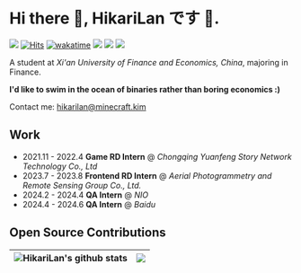 # Hi there 👋, **HikariLan です 🥰.**

<a title="github" target="_blank" href="https://github.com/shaokeyibb"><img src="https://img.shields.io/badge/dynamic/json?label=GitHub&suffix=%20followers&query=%24.data.totalSubs&url=https%3A%2F%2Fapi.spencerwoo.com%2Fsubstats%2F%3Fsource%3Dgithub%26queryKey%3Dshaokeyibb&labelColor=282c34&color=353940&logo=github&longCache=true" ></a>
<a href="https://hits.sh/github.com/shaokeyibb/"><img alt="Hits" src="https://hits.sh/github.com/shaokeyibb.svg"/></a> 
[![wakatime](https://wakatime.com/badge/user/5a5de914-78eb-4113-a3d6-19a2ee2146a1.svg)](https://wakatime.com/@5a5de914-78eb-4113-a3d6-19a2ee2146a1)
[<img src="https://img.shields.io/badge/HikariLan's%20Homepage-purple"/>](https://www.minecraft.kim)
[<img src="https://img.shields.io/badge/HikariLan's%20Blog-purple"/>](https://my.minecraft.kim)
[<img src="https://img.shields.io/badge/HikariLan's%20Resume-purple"/>](https://cv.minecraft.kim)

A student at *Xi'an University of Finance and Economics, China*, majoring in Finance. 

**I'd like to swim in the ocean of binaries rather than boring economics :)** 

Contact me: <a href=＂mailto:hikarilan@minecraft.kim＂>hikarilan@minecraft.kim</a>

## Work
- 2021.11 - 2022.4 **Game RD Intern** @ *Chongqing Yuanfeng Story Network Technology Co., Ltd*
- 2023.7 - 2023.8 **Frontend RD Intern** @ *Aerial Photogrammetry and Remote Sensing Group Co., Ltd.*
- 2024.2 - 2024.4 **QA Intern** @ *NIO*
- 2024.4 - 2024.6 **QA Intern** @ *Baidu*

## Open Source Contributions

|<img align="center" src="https://github-readme-stats.vercel.app/api?username=shaokeyibb&count_private=true&show_icons=true&include_all_commits=true&title_color=359697&icon_color=359697&hide_border=true&theme=transparent" alt="HikariLan's github stats" /> | <img align="center" src="https://github-readme-stats.vercel.app/api/top-langs/?username=shaokeyibb&layout=compact&title_color=359697&icon_color=359697&hide_border=true&theme=transparent&langs_count=8" />
| ------------- | ------------- |
